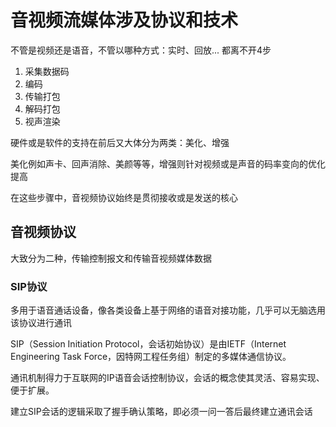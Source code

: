 # 音视频流媒体涉及协议和技术

不管是视频还是语音，不管以哪种方式：实时、回放... 都离不开4步

1. 采集数据码
2. 编码
3. 传输打包
4. 解码打包
5. 视声渲染

硬件或是软件的支持在前后又大体分为两类：美化、增强

美化例如声卡、回声消除、美颜等等，增强则针对视频或是声音的码率变向的优化提高

在这些步骤中，音视频协议始终是贯彻接收或是发送的核心

## 音视频协议

大致分为二种，传输控制报文和传输音视频媒体数据

### SIP协议

多用于语音通话设备，像各类设备上基于网络的语音对接功能，几乎可以无脑选用该协议进行通讯

SIP（Session Initiation Protocol，会话初始协议）是由IETF（Internet Engineering Task Force，因特网工程任务组）制定的多媒体通信协议。

通讯机制得力于互联网的IP语音会话控制协议，会话的概念使其灵活、容易实现、便于扩展。

建立SIP会话的逻辑采取了握手确认策略，即必须一问一答后最终建立通讯会话